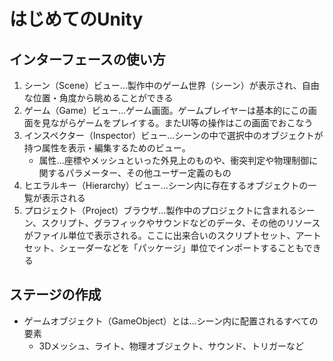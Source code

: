 # はじめてのUnity

## インターフェースの使い方
1. シーン（Scene）ビュー…製作中のゲーム世界（シーン）が表示され、自由な位置・角度から眺めることができる
2. ゲーム（Game）ビュー…ゲーム画面。ゲームプレイヤーは基本的にこの画面を見ながらゲームをプレイする。またUI等の操作はこの画面でおこなう
3. インスペクター（Inspector）ビュー…シーンの中で選択中のオブジェクトが持つ属性を表示・編集するためのビュー。
    * 属性…座標やメッシュといった外見上のものや、衝突判定や物理制御に関するパラメーター、その他ユーザー定義のもの
4. ヒエラルキー（Hierarchy）ビュー…シーン内に存在するオブジェクトの一覧が表示される
5. プロジェクト（Project）ブラウザ…製作中のプロジェクトに含まれるシーン、スクリプト、グラフィックやサウンドなどのデータ、その他のリソースがファイル単位で表示される。ここに出来合いのスクリプトセット、アートセット、シェーダーなどを「パッケージ」単位でインポートすることもできる

## ステージの作成
* ゲームオブジェクト（GameObject）とは…シーン内に配置されるすべての要素
  * 3Dメッシュ、ライト、物理オブジェクト、サウンド、トリガーなど

